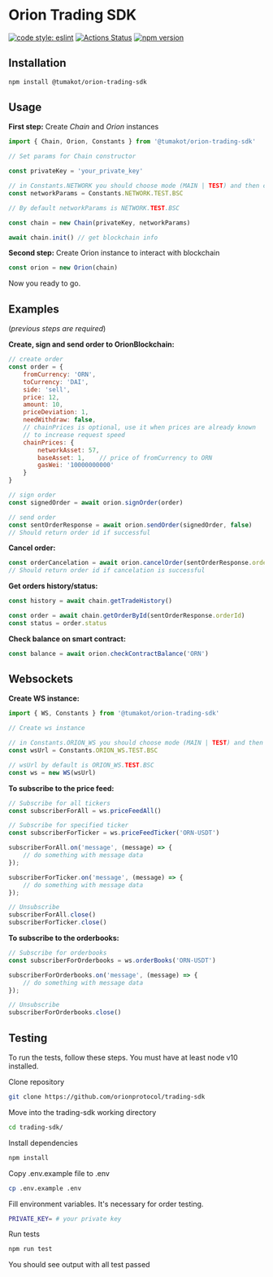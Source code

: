 # Orion Trading SDK

[![code style: eslint](https://img.shields.io/badge/code%20style-eslint-green)](https://github.com/standard/eslint-config-standard)
[![Actions Status](https://github.com/orionprotocol/orion-pool-sdk/workflows/CI/badge.svg)](https://github.com/orionprotocol/trading-sdk)
[![npm version](https://img.shields.io/npm/v/@orionprotocol/orion-pool-sdk/latest.svg)](https://www.npmjs.com/package/@tumakot/orion-trading-sdk/v/latest)

## Installation

```sh
npm install @tumakot/orion-trading-sdk
```

## Usage

**First step:** Create *Chain* and *Orion* instances

```javascript
import { Chain, Orion, Constants } from '@tumakot/orion-trading-sdk'

// Set params for Chain constructor

const privateKey = 'your_private_key'

// in Constants.NETWORK you should choose mode (MAIN | TEST) and then chain (BSC | ETH)
const networkParams = Constants.NETWORK.TEST.BSC

// By default networkParams is NETWORK.TEST.BSC

const chain = new Chain(privateKey, networkParams)

await chain.init() // get blockchain info
```


**Second step:** Create Orion instance to interact with blockchain

```javascript
const orion = new Orion(chain)
```
Now you ready to go.

## Examples
(*previous steps are required*)

**Create, sign and send order to OrionBlockchain:**
```javascript
// create order
const order = {
    fromCurrency: 'ORN',
    toCurrency: 'DAI',
    side: 'sell',
    price: 12,
    amount: 10,
    priceDeviation: 1,
    needWithdraw: false,
    // chainPrices is optional, use it when prices are already known
    // to increase request speed
    chainPrices: {
        networkAsset: 57,
        baseAsset: 1,    // price of fromCurrency to ORN
        gasWei: '10000000000'
    }
}

// sign order
const signedOrder = await orion.signOrder(order)

// send order
const sentOrderResponse = await orion.sendOrder(signedOrder, false)
// Should return order id if successful
```

**Cancel order:**
```javascript
const orderCancelation = await orion.cancelOrder(sentOrderResponse.orderId)
// Should return order id if cancelation is successful
```

**Get orders history/status:**
```javascript
const history = await chain.getTradeHistory()

const order = await chain.getOrderById(sentOrderResponse.orderId)
const status = order.status
```

**Check balance on smart contract:**
```javascript
const balance = await orion.checkContractBalance('ORN')
```

## Websockets

**Create WS instance:**
```javascript
import { WS, Constants } from '@tumakot/orion-trading-sdk'

// Create ws instance

// in Constants.ORION_WS you should choose mode (MAIN | TEST) and then chain (BSC | ETH)
const wsUrl = Constants.ORION_WS.TEST.BSC

// wsUrl by default is ORION_WS.TEST.BSC
const ws = new WS(wsUrl)
```

**To subscribe to the price feed:**
```javascript
// Subscribe for all tickers
const subscriberForAll = ws.priceFeedAll()

// Subscribe for specified ticker
const subscriberForTicker = ws.priceFeedTicker('ORN-USDT')

subscriberForAll.on('message', (message) => {
    // do something with message data
});

subscriberForTicker.on('message', (message) => {
    // do something with message data
});

// Unsubscribe
subscriberForAll.close()
subscriberForTicker.close()
```

**To subscribe to the orderbooks:**
```javascript
// Subscribe for orderbooks
const subscriberForOrderbooks = ws.orderBooks('ORN-USDT')

subscriberForOrderbooks.on('message', (message) => {
    // do something with message data
});

// Unsubscribe
subscriberForOrderbooks.close()
```

## Testing
To run the tests, follow these steps. You must have at least node v10 installed.

Clone repository

```sh
git clone https://github.com/orionprotocol/trading-sdk
```

Move into the trading-sdk working directory

```sh
cd trading-sdk/
```

Install dependencies

```sh
npm install
```

Copy .env.example file to .env
```sh
cp .env.example .env
```

Fill environment variables. It's necessary for order testing.
```sh
PRIVATE_KEY= # your private key
```

Run tests

```sh
npm run test
```

You should see output with all test passed
